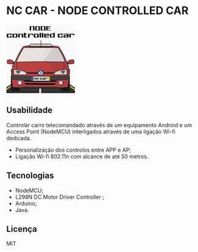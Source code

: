 # NC CAR - NODE CONTROLLED CAR

![NC CAR](https://raw.githubusercontent.com/ivohenriques/node-controlled-car/master/Logo_NcCar.png?token=AIMPSNW7EZNYXZMEDEAIIMK7J7TZM)

## Usabilidade
Controlar carro telecomandado através de um equipamento Android e um Access Point (NodeMCU) interligados através de uma ligação Wi-fi dedicada.
- Personalização dos controlos entre APP e AP;
- Ligação Wi-fi 802.11n com alcance de até 50 metros.

## Tecnologias
  - NodeMCU;
  - L298N DC Motor Driver Controller ;
  - Arduino;
  - Java.

## Licença
MIT
